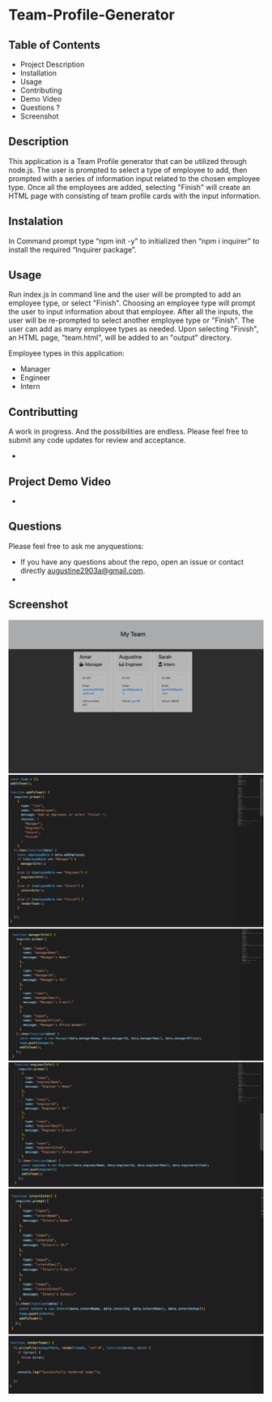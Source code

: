 # Team-Profile-Generator 
## Table of Contents 

* Project Description
* Installation
* Usage
* Contributing 
* Demo Video
* Questions ?
* Screenshot

## Description
This application is a Team Profile generator that can be utilized through node.js. The user is prompted to select a type of employee to add, then prompted with a series of information input related to the chosen employee type. Once all the employees are added, selecting "Finish" will create an HTML page with consisting of team profile cards with the input information.

## Instalation

In Command prompt type “npm init -y” to initialized then “npm i inquirer” to install the required “Inquirer package”.

## Usage 

Run index.js in command line and the user will be prompted to add an employee type, or select "Finish". Choosing an employee type will prompt the user to input information about that employee. After all the inputs, the user will be re-prompted to select another employee type or "Finish". The user can add as many employee types as needed. Upon selecting "Finish", an HTML page, "team.html", will be added to an "output" directory.

Employee types in this application:

* Manager
* Engineer
* Intern

## Contributting
A work in progress. And the possibilities are endless.
Please feel free to submit any code updates for review and acceptance.

* 

## Project Demo Video

* 

## Questions

Please feel free to ask me anyquestions:
* If you have any questions about the repo, open an issue or contact directly augustine2903a@gmail.com.
* 

## Screenshot
![screenshot1](./images/image.png)
![screenshot1](./images/image1.png)
![screenshot1](./images/image2.png)
![screenshot1](./images/image3.png)
![screenshot1](./images/image4.png)
![screenshot1](./images/image5.png)




